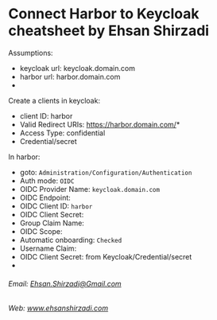 # Connect Harbor to Keycloak cheatsheet by Ehsan Shirzadi

Assumptions:
- keycloak url: keycloak.domain.com
- harbor url: harbor.domain.com
- 
Create a clients in keycloak:
- client ID: harbor
- Valid Redirect URIs: https://harbor.domain.com/*
- Access Type: confidential
- Credential/secret

In harbor:
- goto: `Administration/Configuration/Authentication`
- Auth mode: `OIDC`
- OIDC Provider Name: `keycloak.domain.com`
- OIDC Endpoint: 
- OIDC Client ID: `harbor`
- OIDC Client Secret: 
- Group Claim Name:
- OIDC Scope: 
- Automatic onboarding: `Checked`
- Username Claim: 
- OIDC Client Secret: from Keycloak/Credential/secret
- 
###### Email: Ehsan.Shirzadi@Gmail.com
###### Web: www.ehsanshirzadi.com
